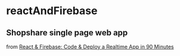 # reactAndFirebase
<h2>Shopshare single page web app</h2>
<p>from <a href="https://www.udemy.com/course/react-firebase-code-deploy-a-realtime-app-in-90-minutes/learn/lecture/21330640#overview">React & Firebase: Code & Deploy a Realtime App in 90 Minutes</a></p>
